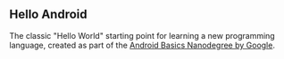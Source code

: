 ## Hello Android

The classic "Hello World" starting point for learning a new programming language, created as part of the [Android Basics Nanodegree by Google](https://www.udacity.com/course/android-basics-nanodegree-by-google--nd803).
